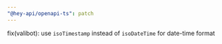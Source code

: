 ```yaml
---
"@hey-api/openapi-ts": patch
---
```


fix(valibot): use `isoTimestamp` instead of `isoDateTime` for date-time format
